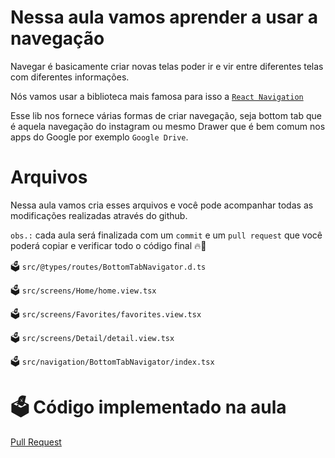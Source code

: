 # Nessa aula vamos aprender a usar a navegação

Navegar é basicamente criar novas telas poder ir e vir entre diferentes telas com diferentes informações. 

Nós vamos usar a biblioteca mais famosa para isso a [`React Navigation`](https://reactnavigation.org/)

Esse lib nos fornece várias formas de criar navegação, seja bottom tab que é aquela navegação do instagram ou mesmo Drawer que é bem comum nos apps do Google por exemplo `Google Drive`.

# Arquivos

Nessa aula vamos cria esses arquivos e você pode acompanhar todas as modificações realizadas através do github.

`obs.:` cada aula será finalizada com um `commit` e um `pull request` que você poderá copiar e verificar todo o código final 🔥🤌

🗳️ `src/@types/routes/BottomTabNavigator.d.ts`

🗳️ `src/screens/Home/home.view.tsx`

🗳️ `src/screens/Favorites/favorites.view.tsx`

🗳️ `src/screens/Detail/detail.view.tsx`

🗳️ `src/navigation/BottomTabNavigator/index.tsx`


# 🗳️ Código implementado na aula

[Pull Request](https://github.com/ismaelsousa/tv-maze-tutorial/pull/14)
